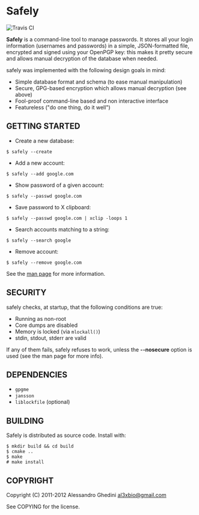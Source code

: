 Safely
======

![Travis CI](https://secure.travis-ci.org/AlexBio/Safely.png)

**Safely** is a command-line tool to manage passwords. It stores all your
login information (usernames and passwords) in a simple, JSON-formatted
file, encrypted and signed using your OpenPGP key: this makes it pretty
secure and allows manual decryption of the database when needed.

safely was implemented with the following design goals in mind:

 * Simple database format and schema (to ease manual manipulation)
 * Secure, GPG-based encryption which allows manual decryption (see above)
 * Fool-proof command-line based and non interactive interface
 * Featureless ("do one thing, do it well")

## GETTING STARTED

 * Create a new database:

```
$ safely --create
```

 * Add a new account:

```
$ safely --add google.com
```

 * Show password of a given account:

```
$ safely --passwd google.com
```

 * Save password to X clipboard:

```
$ safely --passwd google.com | xclip -loops 1
```

 * Search accounts matching to a string:

```
$ safely --search google
```

 * Remove account:

```
$ safely --remove google.com
```

See the [man page](http://alexbio.github.com/Safely/safely.1.html) for more information.

## SECURITY

safely checks, at startup, that the following conditions are true:

 * Running as non-root
 * Core dumps are disabled
 * Memory is locked (via `mlockall()`)
 * stdin, stdout, stderr are valid

If any of them fails, safely refuses to work, unless the **--nosecure**
option is used (see the man page for more info).

## DEPENDENCIES

 * `gpgme`
 * `jansson`
 * `liblockfile` (optional)

## BUILDING

Safely is distributed as source code. Install with:

```
$ mkdir build && cd build
$ cmake ..
$ make
# make install
```

## COPYRIGHT

Copyright (C) 2011-2012 Alessandro Ghedini <al3xbio@gmail.com>

See COPYING for the license.
